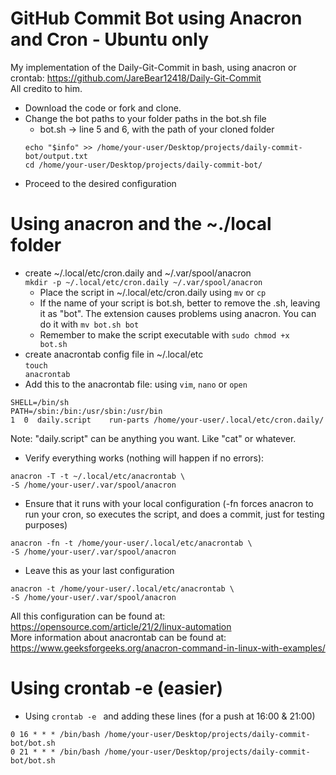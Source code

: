 # GitHub Commit Bot using Anacron and Cron - Ubuntu only
My implementation of the Daily-Git-Commit in bash, using anacron or crontab: https://github.com/JareBear12418/Daily-Git-Commit <br>
All credito to him.

- Download the code or fork and clone.
- Change the bot paths to your folder paths in the bot.sh file
    - bot.sh -> line 5 and 6, with the path of your cloned folder
    ```
    echo "$info" >> /home/your-user/Desktop/projects/daily-commit-bot/output.txt
    cd /home/your-user/Desktop/projects/daily-commit-bot/
    ```
- Proceed to the desired configuration

# Using anacron and the ~./local folder
- create ~/.local/etc/cron.daily and ~/.var/spool/anacron<br>
    <code>mkdir -p ~/.local/etc/cron.daily ~/.var/spool/anacron</code>
    - Place the script in ~/.local/etc/cron.daily using <code>mv</code> or <code>cp</code> <br>
    - If the name of your script is bot.sh, better to remove the .sh, leaving it as "bot". The extension causes problems using anacron. You can do it with <code>mv bot.sh bot</code>
    - Remember to make the script executable with <code>sudo chmod +x bot.sh </code>
- create anacrontab config file in ~/.local/etc<br>
<code>touch anacrontab</code><br>
- Add this to the anacrontab file: using <code>vim</code>, <code>nano</code> or <code>open</code>

```
SHELL=/bin/sh
PATH=/sbin:/bin:/usr/sbin:/usr/bin
1  0  daily.script    run-parts /home/your-user/.local/etc/cron.daily/
```

Note: "daily.script" can be anything you want. Like "cat" or whatever.

- Verify everything works (nothing will happen if no errors):
```
anacron -T -t ~/.local/etc/anacrontab \
-S /home/your-user/.var/spool/anacron
```
- Ensure that it runs with your local configuration (-fn forces anacron to run your cron, so executes the script, and does a commit, just for testing purposes)
```
anacron -fn -t /home/your-user/.local/etc/anacrontab \
-S /home/your-user/.var/spool/anacron
```
- Leave this as your last configuration
```
anacron -t /home/your-user/.local/etc/anacrontab \
-S /home/your-user/.var/spool/anacron
```

All this configuration can be found at: https://opensource.com/article/21/2/linux-automation <br>
More information about anacrontab can be found at: https://www.geeksforgeeks.org/anacron-command-in-linux-with-examples/

# Using crontab -e (easier)
- Using <code>crontab -e </code> and adding these lines (for a push at 16:00 & 21:00)
```
0 16 * * * /bin/bash /home/your-user/Desktop/projects/daily-commit-bot/bot.sh
0 21 * * * /bin/bash /home/your-user/Desktop/projects/daily-commit-bot/bot.sh
```

